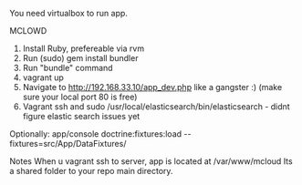 You need virtualbox to run app.

MCLOWD
 1. Install Ruby, prefereable via rvm
 2. Run (sudo) gem install bundler
 3. Run "bundle" command
 4. vagrant up
 5. Navigate to http://192.168.33.10/app_dev.php like a gangster :) (make sure your local port 80 is free)
 6. Vagrant ssh and  sudo /usr/local/elasticsearch/bin/elasticsearch - didnt figure elastic search issues yet
 
Optionally:
    app/console doctrine:fixtures:load --fixtures=src/App/DataFixtures/

Notes
When u vagrant ssh to server, app is located at /var/www/mcloud
Its a shared folder to your repo main directory.
